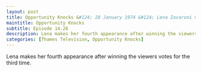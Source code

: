 ```yaml
---
layout: post
title: Opportunity Knocks &#124; 28 January 1974 &#124; Lena Zavaroni makes her fourth appearance
maintitle: Opportunity Knocks
subtitle: Episode 14.26
description: Lena makes her fourth appearance after winning the viewers votes for the third time.
categories: [Thames Television, Opportunity Knocks]
---
```


Lena makes her fourth appearance after winning the viewers votes for the third time.
